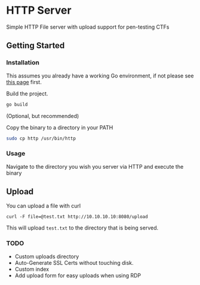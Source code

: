 # HTTP Server

Simple HTTP File server with upload support for pen-testing CTFs

## Getting Started

### Installation

This assumes you already have a working Go environment, if not please see
[this page](https://golang.org/doc/install) first.

Build the project.

```bash
go build
```

(Optional, but recommended)

Copy the binary to a directory in your PATH

```bash
sudo cp http /usr/bin/http
```

### Usage

Navigate to the directory you wish you server via HTTP and execute the binary

## Upload

You can upload a file with curl

`curl -F file=@test.txt http://10.10.10.10:8080/upload`

This will upload `test.txt` to the directory that is being served.

### TODO

- Custom uploads directory
- Auto-Generate SSL Certs without touching disk.
- Custom index
- Add upload form for easy uploads when using RDP